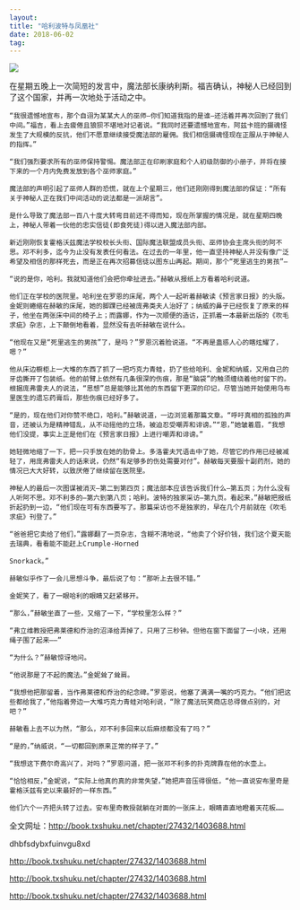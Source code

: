 ```yaml
---
layout: 
title: "哈利波特与凤凰社"
date: 2018-06-02
tag:
--- 
```


![](https://timgsa.baidu.com/timg?image&quality=80&size=b9999_10000&sec=1529645387879&di=23c8add38acdeb667f0f23a60bd1c201&imgtype=0&src=http%3A%2F%2Fbox.bfimg.com%2Fimg%2F210%2F111210%2F51_270*340.jpg)

在星期五晚上一次简短的发言中，魔法部长康纳利斯。福吉确认，神秘人已经回到了这个国家，并再一次地处于活动之中。

    “我很遗憾地宣布，那个自诩为某某大人的巫师—你们知道我指的是谁—还活着并再次回到了我们中间。”福吉，看上去疲倦且狼狈不堪地对记者说。“我同时还要遗憾地宣布，阿兹卡班的摄魂怪发生了大规模的反抗，他们不愿意继续接受魔法部的雇佣。我们相信摄魂怪现在正服从于神秘人的指挥。”

    “我们强烈要求所有的巫师保持警惕。魔法部正在印刷家庭和个人初级防御的小册子，并将在接下来的一个月内免费发放到各个巫师家庭。”

    魔法部的声明引起了巫师人群的恐慌，就在上个星期三，他们还刚刚得到魔法部的保证：“所有关于神秘人正在我们中间活动的说法都是一派胡言”。

    是什么导致了魔法部一百八十度大转弯目前还不得而知，现在所掌握的情况是，就在星期四晚上，神秘人带着一伙他的忠实信徒(即食死徒)得以进入魔法部内部。

    新近刚刚恢复霍格沃兹魔法学校校长头衔、国际魔法联盟成员头衔、巫师协会主席头衔的阿不思。邓不利多，迄今为止没有发表任何看法。在过去的一年里，他一直坚持神秘人并没有像广泛希望及相信的那样死去，而是正在再次招募信徒以图东山再起。期间，那个“死里逃生的男孩”—

    “说的是你，哈利。我就知道他们会把你牵扯进去。”赫敏从报纸上方看着哈利说道。

    他们正在学校的医院里。哈利坐在罗恩的床尾，两个人一起听着赫敏读《预言家日报》的头版。金妮则蜷缩在赫敏的床尾，她的脚踝已经被庞弗类夫人治好了；纳威的鼻子已经恢复了原来的样子，他坐在两张床中间的椅子上；而露娜，作为一次顺便的造访，正抓着一本最新出版的《吹毛求疵》杂志，上下颠倒地看着，显然没有去听赫敏在说什么。

    “他现在又是“死里逃生的男孩”了，是吗？”罗恩沉着脸说道。“不再是蛊惑人心的瞎炫耀了，嗯？”

    他从床边橱柜上一大堆的东西了抓了一把巧克力青蛙，扔了些给哈利、金妮和纳威，又用自己的牙齿撕开了包装纸。他的前臂上依然有几条很深的伤痕，那是“脑袋”的触须缠绕着他时留下的。根据庞弗雷夫人的说法，“思想”总是能够比其他的东西留下更深的印记，尽管当她开始使用乌布里医生的遗忘药膏后，那些伤痕已经好多了。

    “是的，现在他们对你赞不绝口，哈利。”赫敏说道，一边浏览着那篇文章。“呼吁真相的孤独的声音，还被认为是精神错乱，从不动摇他的立场，被迫忍受嘲弄和诽谤。”“恩，”她皱着眉，“我想他们没提，事实上正是他们在《预言家日报》上进行嘲弄和诽谤。”

    她轻微地缩了一下，把一只手放在她的肋骨上。多洛霍夫咒语击中了她，尽管它的作用已经被减轻了，用庞弗雷夫人的话来说，仍然“有足够多的伤处需要对付”。赫敏每天要服十副药剂，她的情况已大大好转，以致厌倦了继续留在医院里。

    神秘人的最后一次图谋被消灭—第二到第四页；魔法部本应该告诉我们什么—第五页；为什么没有人听阿不思。邓不利多的—第六到第八页；哈利。波特的独家采访—第九页。看起来，”赫敏把报纸折起扔到一边，“他们现在可有东西要写了。那篇采访也不是独家的，早在几个月前就在《吹毛求疵》刊登了。”

    “爸爸把它卖给了他们，”露娜翻了一页杂志，含糊不清地说，“他卖了个好价钱，我们这个夏天能去瑞典，看看能不能赶上Crumple-Horned

    Snorkack。”

    赫敏似乎作了一会儿思想斗争，最后说了句：“那听上去很不错。”

    金妮笑了，看了一眼哈利的眼睛又赶紧移开。

    “那么，”赫敏坐直了一些，又缩了一下，“学校里怎么样？”

    “弗立维教授把弗莱德和乔治的沼泽给弄掉了，只用了三秒钟。但他在窗下面留了一小块，还用绳子围了起来——”

    “为什么？”赫敏惊讶地问。

    “他说那是了不起的魔法。”金妮耸了耸肩。

    “我想他把那留着，当作弗莱德和乔治的纪念碑。”罗恩说，他塞了满满一嘴的巧克力。“他们把这些都给我了，”他指着旁边一大堆巧克力青蛙对哈利说，“除了魔法玩笑商店总得做点别的，对吧？”

    赫敏看上去不以为然，“那么，邓不利多回来以后麻烦都没有了吗？”

    “是的，”纳威说，“一切都回到原来正常的样子了。”

    “我想这下费尔奇高兴了，对吗？”罗恩问道，把一张邓不利多的扑克牌靠在他的水壶上。

    “恰恰相反，”金妮说，“实际上他真的真的非常失望，”她把声音压得很低，“他一直说安布里奇是霍格沃兹有史以来最好的一样东西。”

    他们六个一齐把头转了过去。安布里奇教授就躺在对面的一张床上，眼睛直直地瞪着天花板……


全文网址：http://book.txshuku.net/chapter/27432/1403688.html

dhbfsdybxfuinvgu8xd
























































http://book.txshuku.net/chapter/27432/1403688.html




















































http://book.txshuku.net/chapter/27432/1403688.html





















































http://book.txshuku.net/chapter/27432/1403688.html









